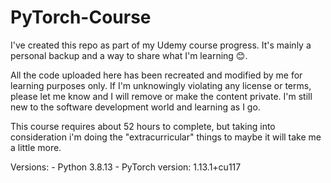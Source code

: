 # PyTorch-Course
I've created this repo as part of my Udemy course progress.
It's mainly a personal backup and a way to share what I'm learning 😊.

All the code uploaded here has been recreated and modified by me for learning purposes only.
If I'm unknowingly violating any license or terms, please let me know and I will remove or make the content private. 
I'm still new to the software development world and learning as I go.

This course requires about 52 hours to complete, but taking into consideration i'm doing the "extracurricular" things to maybe it 
will take me a little more.

Versions: 
	- Python 3.8.13
	- PyTorch version: 1.13.1+cu117
